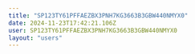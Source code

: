 ```yaml
---
title: "SP123TY61PFFAEZBX3PNH7KG3663B3GBW440NMYX0"
date: 2024-11-23T17:42:21.106Z
user: SP123TY61PFFAEZBX3PNH7KG3663B3GBW440NMYX0
layout: "users"
---
```

    